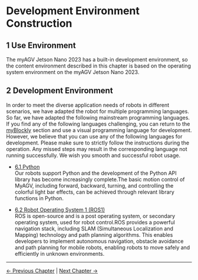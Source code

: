 # Development Environment Construction

## 1 Use Environment

The myAGV Jetson Nano 2023 has a built-in development environment, so the content environment described in this chapter is based on the operating system environment on the myAGV Jetson Nano 2023.

## 2 Development Environment

In order to meet the diverse application needs of robots in different scenarios, we have adapted the robot for multiple programming languages. So far, we have adapted the following mainstream programming languages. If you find any of the following languages challenging, you can return to the [myBlockly](../5-BasicApplication/5.2-ApplicationUse/5.2.1-myblockly/jetsonnano//README.md) section and use a visual programming language for development. However, we believe that you can use any of the following languages for development. Please make sure to strictly follow the instructions during the operation. Any missed steps may result in the corresponding language not running successfully. We wish you smooth and successful robot usage.

- [6.1 Python](../6-SDKDevelopment/6.1-ApplicationBasePython/README.md)<br>
Our robots support Python and the development of the Python API library has become increasingly complete.The basic motion control of MyAGV, including forward, backward, turning, and controlling the colorful light bar effects, can be achieved through relevant library functions in Python.

- [6.2 Robot Operating System 1 (ROS1)](../6-SDKDevelopment/6.2-ApplicationBaseROS1/6.2.1-ROS_Introduction.md)<br>
ROS is open-source and is a post operating system, or secondary operating system, used for robot control.ROS provides a powerful navigation stack, including SLAM (Simultaneous Localization and Mapping) technology and path planning algorithms. This enables developers to implement autonomous navigation, obstacle avoidance and path planning for mobile robots, enabling robots to move safely and efficiently in unknown environments.

----
[← Previous Chapter](../5-BasicApplication/README.md) | [Next Chapter →](../7-ExamplesRobotsUsing/README.md)